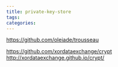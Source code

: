 ```yaml
---
title: private-key-store
tags:
categories:
---
```

https://github.com/oleiade/trousseau


https://github.com/xordataexchange/crypt
http://xordataexchange.github.io/crypt/